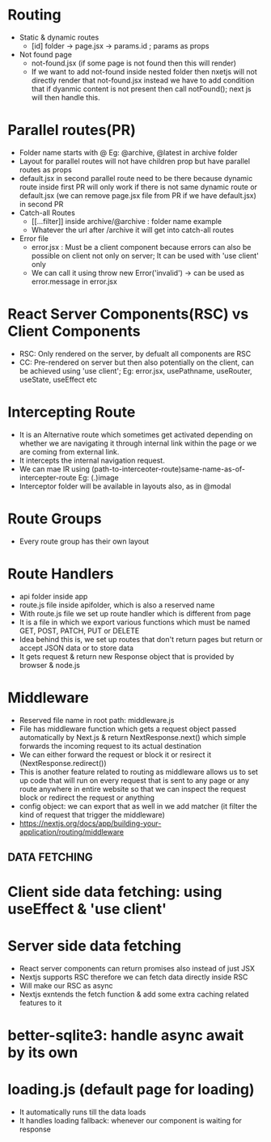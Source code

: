 # Routing

- Static & dynamic routes
  - [id] folder -> page.jsx -> params.id ; params as props
- Not found page
  - not-found.jsx (if some page is not found then this will render)
  - If we want to add not-found inside nested folder then nxetjs will not directly render that not-found.jsx instead we have to add condition that if dyanmic content is not present then call notFound(); next js will then handle this.

# Parallel routes(PR)

- Folder name starts with @ Eg: @archive, @latest in archive folder
- Layout for parallel routes will not have children prop but have parallel routes as props
- default.jsx in second parallel route need to be there because dynamic route inside first PR will only work if there is not same dynamic route or default.jsx (we can remove page.jsx file from PR if we have default.jsx) in second PR
- Catch-all Routes
  - [[...filter]] inside archive/@archive : folder name example
  - Whatever the url after /archive it will get into catch-all routes
- Error file
  - error.jsx : Must be a client component because errors can also be possible on client not only on server; It can be used with 'use client' only
  - We can call it using throw new Error('invalid') -> can be used as error.message in error.jsx

# React Server Components(RSC) vs Client Components

- RSC: Only rendered on the server, by defualt all components are RSC
- CC: Pre-rendered on server but then also potentially on the client, can be achieved using 'use client'; Eg: error.jsx, usePathname, useRouter, useState, useEffect etc

# Intercepting Route

- It is an Alternative route which sometimes get activated depending on whether we are navigating it through internal link within the page or we are coming from external link.
- It intercepts the internal navigation request.
- We can mae IR using (path-to-interceoter-route)same-name-as-of-intercepter-route Eg: (.)image
- Interceptor folder will be available in layouts also, as in @modal

# Route Groups

- Every route group has their own layout

# Route Handlers

- api folder inside app
- route.js file inside apifolder, which is also a reserved name
- With route.js file we set up route handler which is different from page
- It is a file in which we export various functions which must be named GET, POST, PATCH, PUT or DELETE
- Idea behind this is, we set up routes that don't return pages but return or accept JSON data or to store data
- It gets request & return new Response object that is provided by browser & node.js

# Middleware

- Reserved file name in root path: middleware.js
- File has middleware function which gets a request object passed automatically by Next.js & return NextResponse.next() which simple forwards the incoming request to its actual destination
- We can either forward the request or block it or resirect it (NextResponse.redirect())
- This is another feature related to routing as middleware allows us to set up code that will run on every request that is sent to any page or any route anywhere in entire website so that we can inspect the request block or redirect the request or anything
- config object: we can export that as well in we add matcher (it filter the kind of request that trigger the middleware)
- https://nextjs.org/docs/app/building-your-application/routing/middleware

## DATA FETCHING

# Client side data fetching: using useEffect & 'use client'

# Server side data fetching

- React server components can return promises also instead of just JSX
- Nextjs supports RSC therefore we can fetch data directly inside RSC
- Will make our RSC as async
- Nextjs exntends the fetch function & add some extra caching related features to it

# better-sqlite3: handle async await by its own

# loading.js (default page for loading)

- It automatically runs till the data loads
- It handles loading fallback: whenever our component is waiting for response
